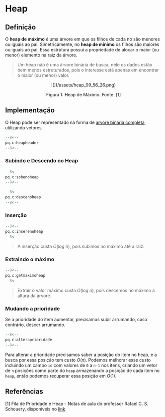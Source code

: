 # Heap

## Definição

O **heap de máximo** é uma árvore em que os filhos de cada nó são menores ou iguais ao pai. Simetricamente, no **heap de mínimo** os filhos são maiores ou iguais ao pai. Essa estrutura possui a propriedade de alocar o maior (ou menor) elemento na raiz da árvore.

> Um heap não é uma árvore binária de busca, nele os dados estão bem menos estruturados, pois o interesse está apenas em encontrar o maior (ou menor) valor.

<center>
![](/assets/heap_09_56_26.png)

Figura 1: Heap de Máximo. Fonte: [1]
</center>

## Implementação

O Heap pode ser representado na forma de [arvore binária completa](arvores_binarias.md#arvore-binaria-completa), utilizando vetores.

```c title="heap.c" linenums="1"
--8<--
pq.c:heapheader
--8<--
```

### Subindo e Descendo no Heap

```c title="sobenoheap.c" linenums="1"
--8<--
pq.c:sobenoheap
--8<--
```

```c title="descenoheap.c" linenums="1"
--8<--
pq.c:descenoheap
--8<--
```

### Inserção

```c title="heap.c" linenums="1"
--8<--
pq.c:inserenoheap
--8<--
```

> A inserção custa $O(log\ n)$, pois subimos no máximo até a raiz.

### Extraindo o máximo

```c title="getmaximoheap.c" linenums="1"
--8<--
pq.c:getmaximoheap
--8<--
```

> Extrair o valor máximo custa $O(log\ n)$, pois descemos no máximo a altura da árvore.

### Mudando a prioridade

Se a prioridade do item aumentar, precisamos subir arrumando, caso contrário, descer arrumando.

```c title="alteraprioridade.c" linenums="1"
--8<--
pq.c:alteraprioridade
--8<--
```

Para alterar a prioridade precisamos saber a posição do item no heap, e a busca por essa posição tem custo  $O(n)$. Podemos melhorar esse custo incluindo um campo `id` com valores de `0` a `n-1` nos itens, criando um vetor de `n` posições como parte do `heap` armazenando a posição de cada item no `heap`, então podemos recuperar essa posição em $O(1)$.

## Referências

[1] Fila de Prioridade e Heap - Notas de aula do professor Rafael C. S. Schouery, disponíveis no [link](https://www.ic.unicamp.br/~rafael/cursos/2s2019/mc202/).
